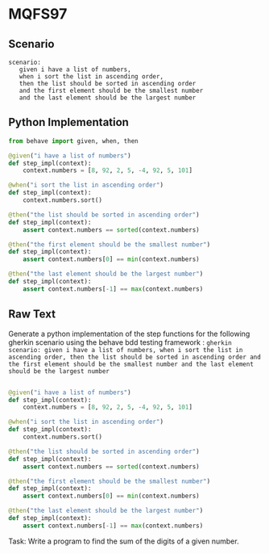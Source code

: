 # MQFS97
## Scenario
```gherkin
scenario: 
   given i have a list of numbers, 
   when i sort the list in ascending order, 
   then the list should be sorted in ascending order 
   and the first element should be the smallest number 
   and the last element should be the largest number
```


## Python Implementation
```python
from behave import given, when, then

@given("i have a list of numbers")
def step_impl(context):
    context.numbers = [8, 92, 2, 5, -4, 92, 5, 101]

@when("i sort the list in ascending order")
def step_impl(context):
    context.numbers.sort()

@then("the list should be sorted in ascending order")
def step_impl(context):
    assert context.numbers == sorted(context.numbers)

@then("the first element should be the smallest number")
def step_impl(context):
    assert context.numbers[0] == min(context.numbers)

@then("the last element should be the largest number")
def step_impl(context):
    assert context.numbers[-1] == max(context.numbers)
```


## Raw Text
Generate a python implementation of the step functions for the following gherkin scenario using the behave bdd testing framework : ```gherkin scenario: given i have a list of numbers, when i sort the list in ascending order, then the list should be sorted in ascending order and the first element should be the smallest number and the last element should be the largest number```



```python from behave import given, when, then

@given("i have a list of numbers")
def step_impl(context):
    context.numbers = [8, 92, 2, 5, -4, 92, 5, 101]

@when("i sort the list in ascending order")
def step_impl(context):
    context.numbers.sort()

@then("the list should be sorted in ascending order")
def step_impl(context):
    assert context.numbers == sorted(context.numbers)

@then("the first element should be the smallest number")
def step_impl(context):
    assert context.numbers[0] == min(context.numbers)

@then("the last element should be the largest number")
def step_impl(context):
    assert context.numbers[-1] == max(context.numbers)
```

Task: Write a program to find the sum of the digits of a given number.
